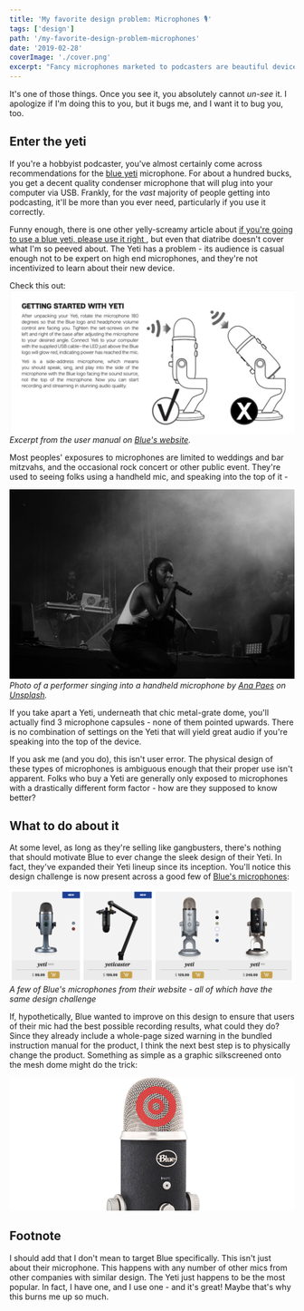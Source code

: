 ```yaml
---
title: 'My favorite design problem: Microphones 🎙️'
tags: ['design']
path: '/my-favorite-design-problem-microphones'
date: '2019-02-28'
coverImage: './cover.png'
excerpt: "Fancy microphones marketed to podcasters are beautiful devices - but their most important function isn't intuitive at all."
---
```


It's one of those things. Once you see it, you absolutely cannot _un-see_ it. I apologize if I'm doing this to you, but it bugs me, and I want it to bug you, too.

## Enter the yeti

If you're a hobbyist podcaster, you've almost certainly come across recommendations for the [blue yeti](https://www.bluedesigns.com/products/yeti/) microphone. For about a hundred bucks, you get a decent quality condenser microphone that will plug into your computer via USB. Frankly, for the _vast_ majority of people getting into podcasting, it'll be more than you ever need, particularly if you use it correctly.

Funny enough, there is one other yelly-screamy article about [if you're going to use a blue yeti, please use it right ](http://bestpodcastinggear.com/if-youre-going-to-use-a-blue-yeti-please-use-it-right/), but even that diatribe doesn't cover what I'm so peeved about. The Yeti has a problem - its audience is casual enough not to be expert on high end microphones, and they're not incentivized to learn about their new device.

Check this out:
![this is how you should use the yeti](./img-001-how-to-yeti.png)
<em>Excerpt from the user manual on [Blue's website](https://www.bluedesigns.com/pdf/manuals/yeti/Blue_Yeti_QuickStartGuide-EN.pdf).</em>

Most peoples' exposures to microphones are limited to weddings and bar mitzvahs, and the occasional rock concert or other public event. They're used to seeing folks using a handheld mic, and speaking into the top of it -

![A performer singing into a handheld microphone](./ana-paes-1220738-unsplash.jpg)
<em>Photo of a performer singing into a handheld microphone by [Ana Paes](https://unsplash.com/photos/ieFTeJUgubw?utm_source=unsplash&utm_medium=referral&utm_content=creditCopyText) on [Unsplash](https://unsplash.com/search/photos/blue-yeti?utm_source=unsplash&utm_medium=referral&utm_content=creditCopyText).</em>

If you take apart a Yeti, underneath that chic metal-grate dome, you'll actually find 3 microphone capsules - none of them pointed upwards. There is no combination of settings on the Yeti that will yield great audio if you're speaking into the top of the device.

If you ask me (and you do), this isn't user error. The physical design of these types of microphones is ambiguous enough that their proper use isn't apparent. Folks who buy a Yeti are generally only exposed to microphones with a drastically different form factor - how are they supposed to know better?

## What to do about it

At some level, as long as they're selling like gangbusters, there's nothing that should motivate Blue to ever change the sleek design of their Yeti. In fact, they've expanded their Yeti lineup since its inception. You'll notice this design challenge is now present across a good few of [Blue's microphones](https://www.bluedesigns.com/):

![A few of Blue's microphones from their website - all of which have the same design challenge](./img-003-yeti-lineup.png)
_A few of Blue's microphones from their website - all of which have the same design challenge_

If, hypothetically, Blue wanted to improve on this design to ensure that users of their mic had the best possible recording results, what could they do? Since they already include a whole-page sized warning in the bundled instruction manual for the product, I think the next best step is to physically change the product. Something as simple as a graphic silkscreened onto the mesh dome might do the trick:

![Why not just put a target on the thing?](./img-002-put-a-target-on-it.png)

## Footnote

I should add that I don't mean to target Blue specifically. This isn't just about their microphone. This happens with any number of other mics from other companies with similar design. The Yeti just happens to be the most popular. In fact, I have one, and I use one - and it's great! Maybe that's why this burns me up so much.
